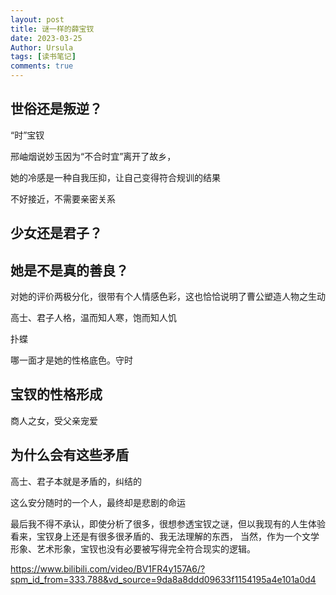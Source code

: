 ```yaml
---
layout: post
title: 谜一样的薛宝钗
date: 2023-03-25
Author: Ursula 
tags: [读书笔记]
comments: true
--- 
```


## 世俗还是叛逆？

“时”宝钗

邢岫烟说妙玉因为“不合时宜”离开了故乡，

她的冷感是一种自我压抑，让自己变得符合规训的结果

不好接近，不需要亲密关系

## 少女还是君子？

## 她是不是真的善良？

对她的评价两极分化，很带有个人情感色彩，这也恰恰说明了曹公塑造人物之生动

高士、君子人格，温而知人寒，饱而知人饥

扑蝶

哪一面才是她的性格底色。守时

## 宝钗的性格形成

商人之女，受父亲宠爱

## 为什么会有这些矛盾

高士、君子本就是矛盾的，纠结的

这么安分随时的一个人，最终却是悲剧的命运

最后我不得不承认，即使分析了很多，很想参透宝钗之谜，但以我现有的人生体验看来，宝钗身上还是有很多很矛盾的、我无法理解的东西，
当然，作为一个文学形象、艺术形象，宝钗也没有必要被写得完全符合现实的逻辑。

https://www.bilibili.com/video/BV1FR4y157A6/?spm_id_from=333.788&vd_source=9da8a8ddd09633f1154195a4e101a0d4
